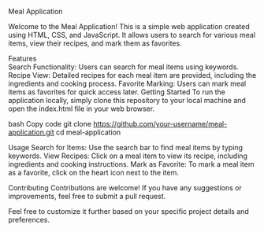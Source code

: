 Meal Application

Welcome to the Meal Application! This is a simple web application created using HTML, CSS, and JavaScript. It allows users to search for various meal items, view their recipes, and mark them as favorites.

Features   
Search Functionality: Users can search for meal items using keywords.
Recipe View: Detailed recipes for each meal item are provided, including the ingredients and cooking process.
Favorite Marking: Users can mark meal items as favorites for quick access later.
Getting Started
To run the application locally, simply clone this repository to your local machine and open the index.html file in your web browser.

bash
Copy code
git clone https://github.com/your-username/meal-application.git
cd meal-application

Usage
Search for Items: Use the search bar to find meal items by typing keywords.
View Recipes: Click on a meal item to view its recipe, including ingredients and cooking instructions.
Mark as Favorite: To mark a meal item as a favorite, click on the heart icon next to the item.

Contributing
Contributions are welcome! If you have any suggestions or improvements, feel free to submit a pull request.

Feel free to customize it further based on your specific project details and preferences.
